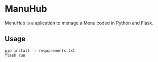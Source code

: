 # ManuHub

MenuHub is a aplication to menage a Menu coded in Python and Flask.

## Usage

```bash
pip install -r requirements.txt
flask run
```
